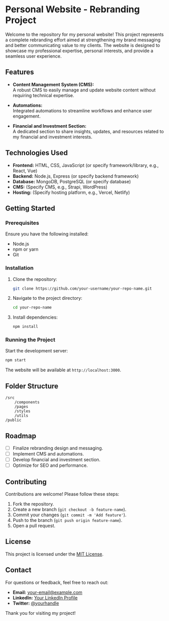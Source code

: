# Personal Website - Rebranding Project

Welcome to the repository for my personal website! This project represents a complete rebranding effort aimed at strengthening my brand messaging and better communicating value to my clients. The website is designed to showcase my professional expertise, personal interests, and provide a seamless user experience.

## Features

- **Content Management System (CMS):**  
    A robust CMS to easily manage and update website content without requiring technical expertise.

- **Automations:**  
    Integrated automations to streamline workflows and enhance user engagement.

- **Financial and Investment Section:**  
    A dedicated section to share insights, updates, and resources related to my financial and investment interests.

## Technologies Used

- **Frontend:** HTML, CSS, JavaScript (or specify framework/library, e.g., React, Vue)
- **Backend:** Node.js, Express (or specify backend framework)
- **Database:** MongoDB, PostgreSQL (or specify database)
- **CMS:** (Specify CMS, e.g., Strapi, WordPress)
- **Hosting:** (Specify hosting platform, e.g., Vercel, Netlify)

## Getting Started

### Prerequisites

Ensure you have the following installed:
- Node.js
- npm or yarn
- Git

### Installation

1. Clone the repository:
     ```bash
     git clone https://github.com/your-username/your-repo-name.git
     ```
2. Navigate to the project directory:
     ```bash
     cd your-repo-name
     ```
3. Install dependencies:
     ```bash
     npm install
     ```

### Running the Project

Start the development server:
```bash
npm start
```
The website will be available at `http://localhost:3000`.

## Folder Structure

```
/src
    /components
    /pages
    /styles
    /utils
/public
```

## Roadmap

- [ ] Finalize rebranding design and messaging.
- [ ] Implement CMS and automations.
- [ ] Develop financial and investment section.
- [ ] Optimize for SEO and performance.

## Contributing

Contributions are welcome! Please follow these steps:
1. Fork the repository.
2. Create a new branch (`git checkout -b feature-name`).
3. Commit your changes (`git commit -m 'Add feature'`).
4. Push to the branch (`git push origin feature-name`).
5. Open a pull request.

## License

This project is licensed under the [MIT License](LICENSE).

## Contact

For questions or feedback, feel free to reach out:
- **Email:** your-email@example.com
- **LinkedIn:** [Your LinkedIn Profile](https://linkedin.com/in/your-profile)
- **Twitter:** [@yourhandle](https://twitter.com/yourhandle)

Thank you for visiting my project!